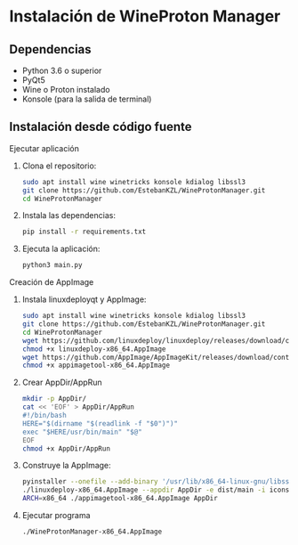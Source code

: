 # Instalación de WineProton Manager

## Dependencias

- Python 3.6 o superior
- PyQt5
- Wine o Proton instalado
- Konsole (para la salida de terminal)

## Instalación desde código fuente

Ejecutar aplicación

1. Clona el repositorio:
   ```bash
   sudo apt install wine winetricks konsole kdialog libssl3
   git clone https://github.com/EstebanKZL/WineProtonManager.git
   cd WineProtonManager

2. Instala las dependencias:
   ```bash
   pip install -r requirements.txt

3. Ejecuta la aplicación:

   ```bash
   python3 main.py


Creación de AppImage

1. Instala linuxdeployqt y AppImage:

   ```bash
   sudo apt install wine winetricks konsole kdialog libssl3
   git clone https://github.com/EstebanKZL/WineProtonManager.git
   cd WineProtonManager
   wget https://github.com/linuxdeploy/linuxdeploy/releases/download/continuous/linuxdeploy-x86_64.AppImage
   chmod +x linuxdeploy-x86_64.AppImage
   wget https://github.com/AppImage/AppImageKit/releases/download/continuous/appimagetool-x86_64.AppImage
   chmod +x appimagetool-x86_64.AppImage   
   
2. Crear AppDir/AppRun

   ```bash
   mkdir -p AppDir/
   cat << 'EOF' > AppDir/AppRun
   #!/bin/bash
   HERE="$(dirname "$(readlink -f "$0")")"
   exec "$HERE/usr/bin/main" "$@"
   EOF
   chmod +x AppDir/AppRun
   
3. Construye la AppImage:

   ```bash
   pyinstaller --onefile --add-binary '/usr/lib/x86_64-linux-gnu/libssl.so.3:.' --add-binary '/usr/lib/x86_64-linux-gnu/libcrypto.so.3:.' --add-binary '/usr/lib/x86_64-linux-gnu/libcurl.so.4:.' --add-binary '/usr/lib/x86_64-linux-gnu/libgobject-2.0.so.0:.'  main.py
   ./linuxdeploy-x86_64.AppImage --appdir AppDir -e dist/main -i icons/WineProtonManager.png -d AppDir/WineProtonManager.desktop
   ARCH=x86_64 ./appimagetool-x86_64.AppImage AppDir

4. Ejecutar programa
   
   ```bash
   ./WineProtonManager-x86_64.AppImage
